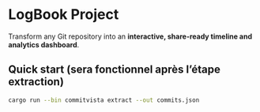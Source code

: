 # LogBook Project

Transform any Git repository into an **interactive, share-ready timeline and analytics dashboard**.

## Quick start (sera fonctionnel après l’étape extraction)

```bash
cargo run --bin commitvista extract --out commits.json

```
